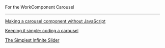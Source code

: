 For the WorkComponent Carousel
______________________________

[Making a carousel component without JavaScript](https://medium.com/carwow-product-engineering/making-a-carousel-component-without-javascript-f7c68e3e6f8b)

[Keeping it simple: coding a carousel](https://christianheilmann.com/2015/04/08/keeping-it-simple-coding-a-carousel/)

[The Simplest Infinite Slider](https://codepen.io/nickmoreton/post/building-the-simplest-infinite-slider-ever)